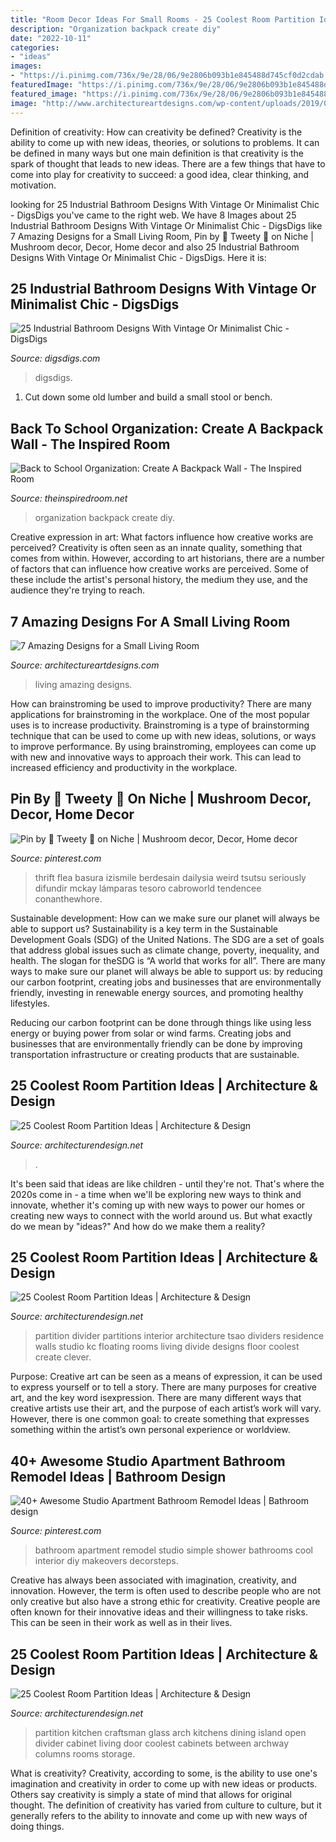 ```yaml
---
title: "Room Decor Ideas For Small Rooms - 25 Coolest Room Partition Ideas"
description: "Organization backpack create diy"
date: "2022-10-11"
categories:
- "ideas"
images:
- "https://i.pinimg.com/736x/9e/28/06/9e2806b093b1e845488d745cf0d2cdab.jpg"
featuredImage: "https://i.pinimg.com/736x/9e/28/06/9e2806b093b1e845488d745cf0d2cdab.jpg"
featured_image: "https://i.pinimg.com/736x/9e/28/06/9e2806b093b1e845488d745cf0d2cdab.jpg"
image: "http://www.architectureartdesigns.com/wp-content/uploads/2019/07/small-room-4.jpg"
---
```



Definition of creativity: How can creativity be defined?
Creativity is the ability to come up with new ideas, theories, or solutions to problems. It can be defined in many ways but one main definition is that creativity is the spark of thought that leads to new ideas. There are a few things that have to come into play for creativity to succeed: a good idea, clear thinking, and motivation.

	

		
looking for 25 Industrial Bathroom Designs With Vintage Or Minimalist Chic - DigsDigs you've came to the right web. We have 8 Images about 25 Industrial Bathroom Designs With Vintage Or Minimalist Chic - DigsDigs like 7 Amazing Designs for a Small Living Room, Pin by 🌷 Tweety 🌷 on Niche | Mushroom decor, Decor, Home decor and also 25 Industrial Bathroom Designs With Vintage Or Minimalist Chic - DigsDigs. Here it is:
		
    
## 25 Industrial Bathroom Designs With Vintage Or Minimalist Chic - DigsDigs

<img loading=lazy src="https://www.digsdigs.com/photos/striking-industrial-bathroom-designs-24.jpg" onerror="this.onerror=null;this.src='https://tse3.mm.bing.net/th?id=OIP.oLJuIlCIGusieAqUPKtG7AHaLH&amp;pid=15.1';" alt="25 Industrial Bathroom Designs With Vintage Or Minimalist Chic - DigsDigs">

_Source: digsdigs.com_

>digsdigs. 

	

1. Cut down some old lumber and build a small stool or bench.

    
## Back To School Organization: Create A Backpack Wall - The Inspired Room

<img loading=lazy src="https://theinspiredroom.net/wp-content/uploads/2013/09/back-to-school-organization.jpg" onerror="this.onerror=null;this.src='https://tse4.mm.bing.net/th?id=OIP.8RJ_y5G9Kx780paAWoAQggHaLH&amp;pid=15.1';" alt="Back to School Organization: Create A Backpack Wall - The Inspired Room">

_Source: theinspiredroom.net_

>organization backpack create diy. 

	

Creative expression in art: What factors influence how creative works are perceived?
Creativity is often seen as an innate quality, something that comes from within. However, according to art historians, there are a number of factors that can influence how creative works are perceived. Some of these include the artist's personal history, the medium they use, and the audience they're trying to reach.

    
## 7 Amazing Designs For A Small Living Room

<img loading=lazy src="http://www.architectureartdesigns.com/wp-content/uploads/2019/07/small-room-4.jpg" onerror="this.onerror=null;this.src='https://tse2.mm.bing.net/th?id=OIP.1vQsLz0MKUxWIYTtVmkcbAHaMQ&amp;pid=15.1';" alt="7 Amazing Designs for a Small Living Room">

_Source: architectureartdesigns.com_

>living amazing designs. 

	

How can brainstroming be used to improve productivity?
There are many applications for brainstroming in the workplace. One of the most popular uses is to increase productivity. Brainstroming is a type of brainstorming technique that can be used to come up with new ideas, solutions, or ways to improve performance. By using brainstroming, employees can come up with new and innovative ways to approach their work. This can lead to increased efficiency and productivity in the workplace.

    
## Pin By 🌷 Tweety 🌷 On Niche | Mushroom Decor, Decor, Home Decor

<img loading=lazy src="https://i.pinimg.com/736x/9e/28/06/9e2806b093b1e845488d745cf0d2cdab.jpg" onerror="this.onerror=null;this.src='https://tse3.mm.bing.net/th?id=OIP.7R0-0Xuy_tXYQO3PxdvW1gHaJ5&amp;pid=15.1';" alt="Pin by 🌷 Tweety 🌷 on Niche | Mushroom decor, Decor, Home decor">

_Source: pinterest.com_

>thrift flea basura izismile berdesain dailysia weird tsutsu seriously difundir mckay lámparas tesoro cabroworld tendencee conanthewhore. 

	

Sustainable development: How can we make sure our planet will always be able to support us?
Sustainability is a key term in the Sustainable Development Goals (SDG) of the United Nations. The SDG are a set of goals that address global issues such as climate change, poverty, inequality, and health. The slogan for theSDG is “A world that works for all”.
There are many ways to make sure our planet will always be able to support us: by reducing our carbon footprint, creating jobs and businesses that are environmentally friendly, investing in renewable energy sources, and promoting healthy lifestyles.

Reducing our carbon footprint can be done through things like using less energy or buying power from solar or wind farms. Creating jobs and businesses that are environmentally friendly can be done by improving transportation infrastructure or creating products that are sustainable.

    
## 25 Coolest Room Partition Ideas | Architecture &amp; Design

<img loading=lazy src="https://cdn.architecturendesign.net/wp-content/uploads/2014/08/1742.jpg" onerror="this.onerror=null;this.src='https://tse1.mm.bing.net/th?id=OIP.ovTblCgTk6jpb7B_ULeNwAHaLI&amp;pid=15.1';" alt="25 Coolest Room Partition Ideas | Architecture &amp; Design">

_Source: architecturendesign.net_

>. 

	

It's been said that ideas are like children - until they're not. That's where the 2020s come in - a time when we'll be exploring new ways to think and innovate, whether it's coming up with new ways to power our homes or creating new ways to connect with the world around us. But what exactly do we mean by "ideas?" And how do we make them a reality?

    
## 25 Coolest Room Partition Ideas | Architecture &amp; Design

<img loading=lazy src="https://cdn.architecturendesign.net/wp-content/uploads/2014/08/559.jpg" onerror="this.onerror=null;this.src='https://tse3.mm.bing.net/th?id=OIP.ezvH4qoRj1glBCBnrbwgYgHaLH&amp;pid=15.1';" alt="25 Coolest Room Partition Ideas | Architecture &amp; Design">

_Source: architecturendesign.net_

>partition divider partitions interior architecture tsao dividers residence walls studio kc floating rooms living divide designs floor coolest create clever. 

	

Purpose:
Creative art can be seen as a means of expression, it can be used to express yourself or to tell a story. There are many purposes for creative art, and the key word isexpression. There are many different ways that creative artists use their art, and the purpose of each artist’s work will vary. However, there is one common goal: to create something that expresses something within the artist’s own personal experience or worldview.

    
## 40+ Awesome Studio Apartment Bathroom Remodel Ideas | Bathroom Design

<img loading=lazy src="https://i.pinimg.com/736x/86/87/b5/8687b5ce387187a8be4d2b5b3752597d.jpg" onerror="this.onerror=null;this.src='https://tse3.mm.bing.net/th?id=OIP.dFUybu87GVi3ZpQRFTAT5QHaLI&amp;pid=15.1';" alt="40+ Awesome Studio Apartment Bathroom Remodel Ideas | Bathroom design">

_Source: pinterest.com_

>bathroom apartment remodel studio simple shower bathrooms cool interior diy makeovers decorsteps. 

	

Creative has always been associated with imagination, creativity, and innovation. However, the term is often used to describe people who are not only creative but also have a strong ethic for creativity. Creative people are often known for their innovative ideas and their willingness to take risks. This can be seen in their work as well as in their lives.

    
## 25 Coolest Room Partition Ideas | Architecture &amp; Design

<img loading=lazy src="http://cdn.architecturendesign.net/wp-content/uploads/2014/08/1446.jpg" onerror="this.onerror=null;this.src='https://tse1.mm.bing.net/th?id=OIP.6iDV5z49ztLLQfWfhoEl0AHaJV&amp;pid=15.1';" alt="25 Coolest Room Partition Ideas | Architecture &amp; Design">

_Source: architecturendesign.net_

>partition kitchen craftsman glass arch kitchens dining island open divider cabinet living door coolest cabinets between archway columns rooms storage. 

	

What is creativity?
Creativity, according to some, is the ability to use one's imagination and creativity in order to come up with new ideas or products. Others say creativity is simply a state of mind that allows for original thought. The definition of creativity has varied from culture to culture, but it generally refers to the ability to innovate and come up with new ways of doing things.

